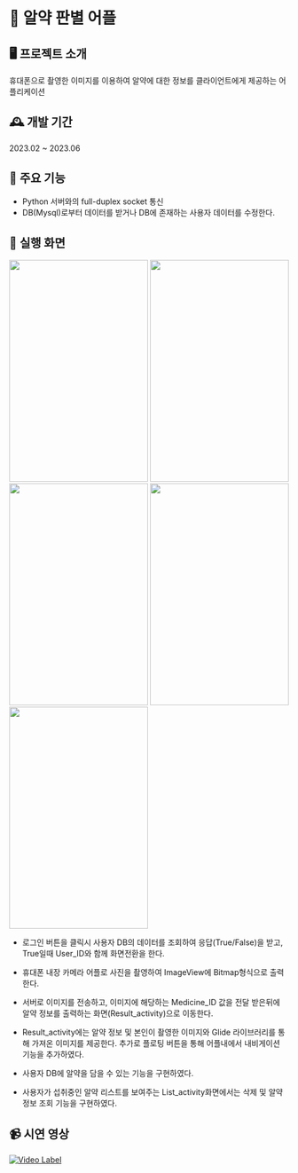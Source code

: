 # :pushpin: 알약 판별 어플 

## 🖥️ 프로젝트 소개
휴대폰으로 촬영한 이미지를 이용하여 알약에 대한 정보를 클라이언트에게 제공하는 어플리케이션
<br>

## 🕰️ 개발 기간
2023.02 ~ 2023.06
<br>

## 🔧 주요 기능 
- Python 서버와의 full-duplex socket 통신 
- DB(Mysql)로부터 데이터를 받거나 DB에 존재하는 사용자 데이터를 수정한다.

## 📱 실행 화면 
<img src="https://github.com/SEUNGJAE-97/Senior_project/assets/117517535/d98e2637-4b45-4449-b9ce-a3937430d778" width="250" height="400"> 
<img src="https://github.com/SEUNGJAE-97/Senior_project/assets/117517535/9404e208-51b5-4d39-a158-84d6fbae3ef0" width="250" height="400"> 
<img src="https://github.com/SEUNGJAE-97/Senior_project/assets/117517535/232809e5-8ac7-4b77-a046-be2f1b057d43" width="250" height="400"> 
<img src="https://github.com/SEUNGJAE-97/Senior_project/assets/117517535/7152e206-671f-49fa-b031-291f2bb6d2f4" width="250" height="400"> 
<img src="https://github.com/SEUNGJAE-97/Senior_project/assets/117517535/d0d782de-1522-4513-bd41-9efca6ea20c0" width="250" height="400"> 

- 로그인 버튼을 클릭시 사용자 DB의 데이터를 조회하여 응답(True/False)을 받고, 
  True일때 User_ID와 함께 화면전환을 한다. 
- 휴대폰 내장 카메라 어플로 사진을 촬영하여 ImageView에 Bitmap형식으로 출력한다. 

- 서버로 이미지를 전송하고, 이미지에 해당하는 Medicine_ID 값을 전달 받은뒤에 알약 정보를
  출력하는 화면(Result_activity)으로 이동한다.
  
- Result_activity에는 알약 정보 및 본인이 촬영한 이미지와 Glide 라이브러리를 통해 가져온 이미지를 제공한다. 
  추가로 플로팅 버튼을 통해 어플내에서 내비게이션 기능을 추가하였다.
  
- 사용자 DB에 알약을 담을 수 있는 기능을 구현하였다.

- 사용자가 섭취중인 알약 리스트를 보여주는 List_activity화면에서는 삭제 및 알약정보 조회 기능을 구현하였다.

## 📹 시연 영상

[![Video Label](http://img.youtube.com/vi/DMmX1Lnrn_U/0.jpg)](https://youtu.be/DMmX1Lnrn_U)
